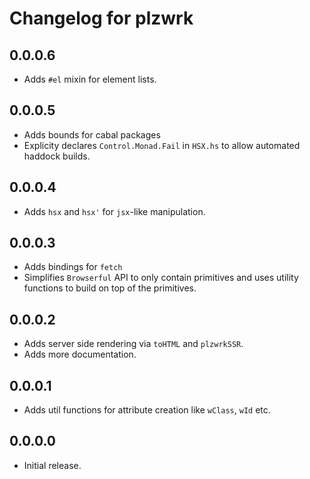 # Changelog for plzwrk

## 0.0.0.6

- Adds `#el` mixin for element lists.

## 0.0.0.5

- Adds bounds for cabal packages
- Explicity declares `Control.Monad.Fail` in `HSX.hs` to allow automated haddock builds.

## 0.0.0.4

- Adds `hsx` and `hsx'` for `jsx`-like manipulation.

## 0.0.0.3

- Adds bindings for `fetch`
- Simplifies `Browserful` API to only contain primitives and uses utility functions to build on top of the primitives.

## 0.0.0.2

- Adds server side rendering via `toHTML` and `plzwrkSSR`.
- Adds more documentation.

## 0.0.0.1

- Adds util functions for attribute creation like `wClass`, `wId` etc.

## 0.0.0.0

- Initial release.
